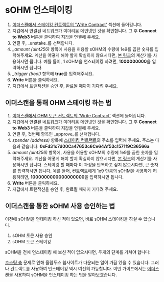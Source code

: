 # sOHM 언스테이킹

1. [이더스캔에서 스테이킹 컨트랙트의 'Write Contract'](https://etherscan.io/address/0xFd31c7d00Ca47653c6Ce64Af53c1571f9C36566a#writeContract) 섹션에 들어갑니다.
2. 지갑에서 연결된 네트워크가 이더리움 메인넷인 것을 확인합니다. 그 후 **Connect to Web3** 버튼을 클릭하여 지갑을 연결해 주세요.
3. 연결 후, _unstake_를 선택합니다.
4. _\_amount \(uint256\)_ 항목에 사용을 허용할 sOHM의 수량에 1e9를 곱한 숫자를 입력해주세요. 계산을 어떻게 해야 할지 확실하지 않으시다면, [본 링크](https://docs.google.com/spreadsheets/d/1vm48OCBnVh8uah0-3Xa7HqFwmfxgcrMIWPrOllSFIvA/edit)의 계산기를 사용하시면 됩니다. 예를 들어, 1 sOHM을 언스테이킹 하려면, **1000000000**을 입력하시면 됩니다.
5. _\_trigger \(bool\)_ 항목에 **true**를 입력해주세요.
6. **Write** 버튼을 클릭하세요.
7. 지갑에서 트랜잭션을 승인 후, 완료될 때까지 기다려 주세요.

## 이더스캔을 통해 OHM 스테이킹 하는 법

1. [이더스캔에서 OHM 토큰 컨트랙트의 'Write Contract'](https://etherscan.io/address/0x04f2694c8fcee23e8fd0dfea1d4f5bb8c352111f#writeContract) 섹션에 들어갑니다. 
2. 지갑에서 연결된 네트워크가 이더리움 메인넷인 것을 확인합니다. 그 후 **Connect to Web3** 버튼을 클릭하여 지갑을 연결해 주세요.
3. 연결 후, 첫번째 항목인 _approve_를 선택합니다.
4. _spender \(address\)_ 항목에 [스테이킹 컨트랙트](https://docs.olympusdao.finance/references/contracts#staking)의 주소를 입력해 주세요. 주소는 다음과 같습니다:  **0xFd31c7d00Ca47653c6Ce64Af53c1571f9C36566a**
5. _amount \(uint256\)_ 항목에, 사용을 허용할 sOHM의 수량에 1e9를 곱한 숫자를 입력해주세요. 계산을 어떻게 해야 할지 확실하지 않으시다면, [본 링크](https://docs.google.com/spreadsheets/d/1vm48OCBnVh8uah0-3Xa7HqFwmfxgcrMIWPrOllSFIvA/edit)의 계산기를 사용하시면 됩니다. 스테이킹 할 때마다 이 과정을 반복하고 싶지 않으시다면, 큰 숫자를 입력하시면 됩니다. 예를 들어, 컨트랙트에게 1e9 만큼의 sOHM을 사용하게 허용하려면, **1000000000000000000**을 입력하시면 됩니다.
6. **Write** 버튼을 클릭하세요.
7. 지갑에서 트랜잭션을 승인 후, 완료될 때까지 기다려 주세요.

## 이더스캔을 통한 sOHM 사용 승인하는 법 

이전에 sOHM을 언테이킹 하신 적이 있으면, 바로 sOHM 스테이킹을 하실 수 있습니다.

1. sOHM 토큰 사용 승인 
2. sOHM 토큰 스테이킹

sOHM을 전에 언스테이킹 해 보신 적이 없으시다면, 두개의 단계를 거쳐야 합니다:

[호스팅 측](https://twitter.com/FleekHQ/status/1416505712222609411) 문제로 인해 올림푸스 웹사이트가 다운되는 일이 가끔 있을 수 있습니다. 그러나 컨트랙트를 사용하여 언스테이킹 역시 여전히 가능합니다. 이번 가이드에서는 [이더스캔](https://etherscan.io/)을 사용하여 sOHM을 언스테이킹 하는 법을 알아보겠습니다.


